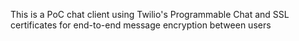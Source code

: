 This is a PoC chat client using Twilio's Programmable Chat and SSL certificates for end-to-end message encryption between users
